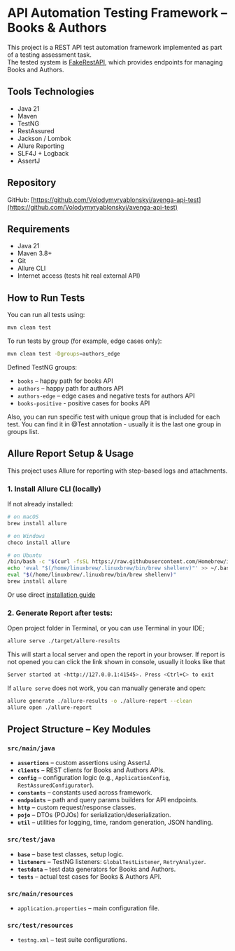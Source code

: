 # API Automation Testing Framework – Books & Authors

This project is a REST API test automation framework implemented as part of a testing assessment task.  
The tested system is [FakeRestAPI](https://fakerestapi.azurewebsites.net/index.html), 
which provides endpoints for managing Books and Authors.

## Tools Technologies

- Java 21
- Maven
- TestNG
- RestAssured
- Jackson / Lombok
- Allure Reporting
- SLF4J + Logback
- AssertJ 

## Repository

GitHub: [https://github.com/Volodymyryablonskyi/avenga-api-test](https://github.com/Volodymyryablonskyi/avenga-api-test)

## Requirements

- Java 21 
- Maven 3.8+ 
- Git
- Allure CLI 
- Internet access (tests hit real external API)

## How to Run Tests

You can run all tests using:

```bash
mvn clean test
```

To run tests by group (for example, edge cases only):

```bash
mvn clean test -Dgroups=authors_edge
```

Defined TestNG groups:
- `books` – happy path for books API
- `authors` – happy path for authors API
- `authors-edge` – edge cases and negative tests for authors API
- `books-positive` - positive cases for books API

Also, you can run specific test with unique group that is included for each test. 
You can find it in @Test annotation - usually it is the last one group in groups list.

## Allure Report Setup & Usage

This project uses Allure for reporting with step-based logs and attachments.

### 1. Install Allure CLI (locally)

If not already installed:

```bash
# on macOS
brew install allure     

# on Windows
choco install allure    

# on Ubuntu
/bin/bash -c "$(curl -fsSL https://raw.githubusercontent.com/Homebrew/install/HEAD/install.sh)"
echo 'eval "$(/home/linuxbrew/.linuxbrew/bin/brew shellenv)"' >> ~/.bashrc
eval "$(/home/linuxbrew/.linuxbrew/bin/brew shellenv)"
brew install allure
```

Or use direct [installation guide](https://docs.qameta.io/allure/#_installing_a_commandline)

### 2. Generate Report after tests:

Open project folder in Terminal, or you can use Terminal in your IDE;

```bash
allure serve ./target/allure-results
```
This will start a local server and open the report in your browser.
If report is not opened you can click the link shown in console,
usually it looks like that
```bash
Server started at <http://127.0.0.1:41545>. Press <Ctrl+C> to exit
```

If `allure serve` does not work, you can manually generate and open:

```bash
allure generate ./allure-results -o ./allure-report --clean
allure open ./allure-report
```

## Project Structure – Key Modules

### `src/main/java`
- **`assertions`** – custom assertions using AssertJ.
- **`clients`** – REST clients for Books and Authors APIs.
- **`config`** – configuration logic (e.g., `ApplicationConfig`, `RestAssuredConfigurator`).
- **`constants`** – constants used across framework.
- **`endpoints`** – path and query params builders for API endpoints.
- **`http`** – custom request/response classes.
- **`pojo`** – DTOs (POJOs) for serialization/deserialization.
- **`util`** – utilities for logging, time, random generation, JSON handling.

### `src/test/java`
- **`base`** – base test classes, setup logic.
- **`listeners`** – TestNG listeners: `GlobalTestListener`, `RetryAnalyzer`.
- **`testdata`** – test data generators for Books and Authors.
- **`tests`** – actual test cases for Books & Authors API.

### `src/main/resources`
- `application.properties` – main configuration file.

### `src/test/resources`
- `testng.xml` – test suite configurations.